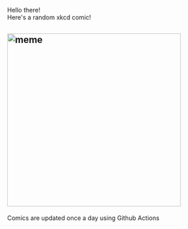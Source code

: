 Hello there! <br>Here's a random xkcd comic!<br>
## <img src="https://imgs.xkcd.com/comics/guest_week_david_troupes_buttercup_festival.png" alt="meme" width="400"/><br>
Comics are updated once a day using Github Actions